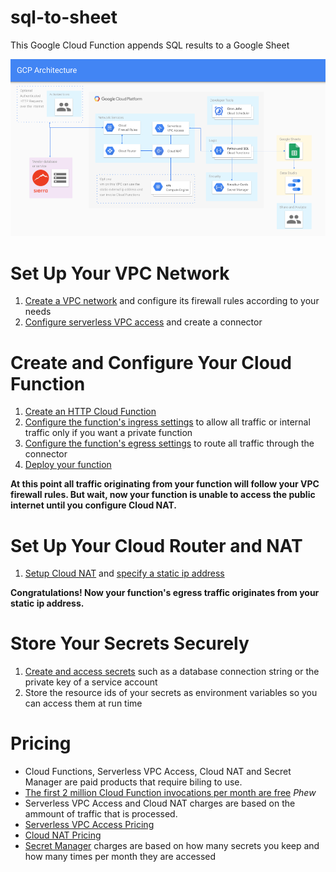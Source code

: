 # sql-to-sheet
This Google Cloud Function appends SQL results to a Google Sheet

![GCP Diagram](GCP-diagram.png)

# Set Up Your VPC Network
1. [Create a VPC network](https://cloud.google.com/vpc/docs/using-vpc#creating_networks) and configure its firewall rules according to your needs
2. [Configure serverless VPC access](https://cloud.google.com/vpc/docs/configure-serverless-vpc-access) and create a connector

# Create and Configure Your Cloud Function
1. [Create an HTTP Cloud Function](https://cloud.google.com/functions/docs/writing)
2. [Configure the function's ingress settings](https://cloud.google.com/functions/docs/networking/network-settings#ingress_settings) to allow all traffic or internal traffic only if you want a private function
3. [Configure the function's egress settings](https://cloud.google.com/functions/docs/networking/network-settings#egress_settings) to route all traffic through the connector
4. [Deploy your function](https://cloud.google.com/functions/docs/deploying)

**At this point all traffic originating from your function will follow your VPC firewall rules. But wait, now your function is unable to access the public internet until you configure Cloud NAT.**

# Set Up Your Cloud Router and NAT 
1. [Setup Cloud NAT](https://cloud.google.com/nat/docs/using-nat) and [specify a static ip address](https://cloud.google.com/nat/docs/using-nat#specify_ip_addresses_for_nat)

**Congratulations! Now your function's egress traffic originates from your static ip address.**

# Store Your Secrets Securely
1. [Create and access secrets](https://cloud.google.com/secret-manager/docs/creating-and-accessing-secrets) such as a database connection string or the private key of a service account
2. Store the resource ids of your secrets as environment variables so you can access them at run time

# Pricing
* Cloud Functions, Serverless VPC Access, Cloud NAT and Secret Manager are paid products that require biling to use.
* [The first 2 million Cloud Function invocations per month are free](https://cloud.google.com/functions/pricing) *Phew*
* Serverless VPC Access and Cloud NAT charges are based on the ammount of traffic that is processed.
* [Serverless VPC Access Pricing](https://cloud.google.com/vpc/docs/configure-serverless-vpc-access#pricing)
* [Cloud NAT Pricing](https://cloud.google.com/nat/pricing)
* [Secret Manager](https://cloud.google.com/secret-manager/pricing) charges are based on how many secrets you keep and how many times per month they are accessed
